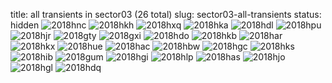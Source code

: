 title: all transients in sector03 (26 total)
slug: sector03-all-transients
status: hidden
![2018hnc]({filename}../../images/sector03/lc_2018hnc_cleaned.png)
![2018hkh]({filename}../../images/sector03/lc_2018hkh_cleaned.png)
![2018hxq]({filename}../../images/sector03/lc_2018hxq_cleaned.png)
![2018hka]({filename}../../images/sector03/lc_2018hka_cleaned.png)
![2018hdl]({filename}../../images/sector03/lc_2018hdl_cleaned.png)
![2018hpu]({filename}../../images/sector03/lc_2018hpu_cleaned.png)
![2018hjr]({filename}../../images/sector03/lc_2018hjr_cleaned.png)
![2018gty]({filename}../../images/sector03/lc_2018gty_cleaned.png)
![2018gxi]({filename}../../images/sector03/lc_2018gxi_cleaned.png)
![2018hdo]({filename}../../images/sector03/lc_2018hdo_cleaned.png)
![2018hkb]({filename}../../images/sector03/lc_2018hkb_cleaned.png)
![2018har]({filename}../../images/sector03/lc_2018har_cleaned.png)
![2018hkx]({filename}../../images/sector03/lc_2018hkx_cleaned.png)
![2018hue]({filename}../../images/sector03/lc_2018hue_cleaned.png)
![2018hac]({filename}../../images/sector03/lc_2018hac_cleaned.png)
![2018hbw]({filename}../../images/sector03/lc_2018hbw_cleaned.png)
![2018hgc]({filename}../../images/sector03/lc_2018hgc_cleaned.png)
![2018hks]({filename}../../images/sector03/lc_2018hks_cleaned.png)
![2018hib]({filename}../../images/sector03/lc_2018hib_cleaned.png)
![2018gum]({filename}../../images/sector03/lc_2018gum_cleaned.png)
![2018hgi]({filename}../../images/sector03/lc_2018hgi_cleaned.png)
![2018hlp]({filename}../../images/sector03/lc_2018hlp_cleaned.png)
![2018has]({filename}../../images/sector03/lc_2018has_cleaned.png)
![2018hjo]({filename}../../images/sector03/lc_2018hjo_cleaned.png)
![2018hgl]({filename}../../images/sector03/lc_2018hgl_cleaned.png)
![2018hdq]({filename}../../images/sector03/lc_2018hdq_cleaned.png)
